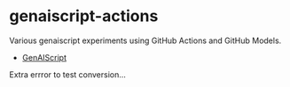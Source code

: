 # genaiscript-actions

Various genaiscript experiments using GitHub Actions and GitHub Models.

- [GenAIScript](https://microsoft.github.io/genaiscript)

Extra errror to test conversion...